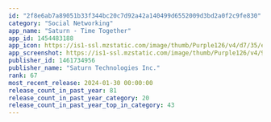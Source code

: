 ```yaml
---
id: "2f8e6ab7a89051b33f344bc20c7d92a42a140499d6552009d3bd2a0f2c9fe830"
category: "Social Networking"
app_name: "Saturn - Time Together"
app_id: 1454483188
app_icon: https://is1-ssl.mzstatic.com/image/thumb/Purple126/v4/d7/35/ec/d735ec08-1685-e597-6830-9270259213bc/AppIconProduction-0-0-1x_U007emarketing-0-6-0-0-85-220.png/1024x1024bb.png
app_screenshot: https://is1-ssl.mzstatic.com/image/thumb/Purple126/v4/95/42/fa/9542fa21-428a-e11f-d4ac-b1beecfef73c/af2de371-cb5c-4752-9519-ba46e8adf6d7_iPhoneX_01.png/1242x2688bb.png
publisher_id: 1461734956
publisher_name: "Saturn Technologies Inc."
rank: 67
most_recent_release: 2024-01-30 00:00:00
release_count_in_past_year: 81
release_count_in_past_year_category: 20
release_count_in_past_year_top_in_category: 43
---
```

